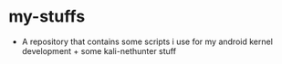 # my-stuffs

- A repository that contains some scripts i use for my android kernel development + some kali-nethunter stuff

